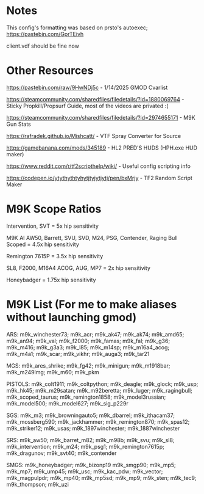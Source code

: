 # Notes

This config's formatting was based on prsto's autoexec; https://pastebin.com/GprTEivh

client.vdf should be fine now

# Other Resources
https://pastebin.com/raw/9HwNDj5c - 1/14/2025 GMOD Cvarlist

https://steamcommunity.com/sharedfiles/filedetails/?id=1880069764 - Sticky Propkill/Propsurf Guide, most of the videos are privated :(

https://steamcommunity.com/sharedfiles/filedetails/?id=2974655171 - M9K Gun Stats

https://rafradek.github.io/Mishcatt/ - VTF Spray Converter for Source

https://gamebanana.com/mods/345189 - HL2 PRED'S HUDS (HPH.exe HUD maker)

https://www.reddit.com/r/tf2scripthelp/wiki/ - Useful config scripting info

https://codepen.io/ytythythtyhytjtyjytjytj/pen/bxMrjy - TF2 Random Script Maker

# M9K Scope Ratios

Intervention, SVT = 5x hip sensitivity

M9K AI AW50, Barrett, SVU, SVD, M24, PSG, Contender, Raging Bull Scoped = 4.5x hip sensitivity

Remington 7615P = 3.5x hip sensitivity

SL8, F2000, M16A4 ACOG, AUG, MP7 = 2x hip sensitivity

Honeybadger = 1.75x hip sensitivity

# M9K List (For me to make aliases without launching gmod)
ARS: m9k_winchester73; m9k_acr; m9k_ak47; m9k_ak74; m9k_amd65; m9k_an94; m9k_val; m9k_f2000; m9k_famas; m9k_fal; m9k_g36; m9k_m416; m9k_g3a3; m9k_l85; m9k_m14sp; m9k_m16a4_acog; m9k_m4a1; m9k_scar; m9k_vikhr; m9k_auga3; m9k_tar21

MGS: m9k_ares_shrike; m9k_fg42; m9k_minigun; m9k_m1918bar; m9k_m249lmg; m9k_m60; m9k_pkm

PISTOLS: m9k_colt1911; m9k_coltpython; m9k_deagle; m9k_glock; m9k_usp; m9k_hk45; m9k_m29satan; m9k_m92beretta; m9k_luger; m9k_ragingbull; m9k_scoped_taurus; m9k_remington1858; m9k_model3russian; m9k_model500; m9k_model627; m9k_sig_p229r

SGS: m9k_m3; m9k_browningauto5; m9k_dbarrel; m9k_ithacam37; m9k_mossberg590; m9k_jackhammer; m9k_remington870; m9k_spas12; m9k_striker12; m9k_usas; m9k_1897winchester; m9k_1887winchester

SRS: m9k_aw50; m9k_barret_m82; m9k_m98b; m9k_svu; m9k_sl8; m9k_intervention; m9k_m24; m9k_psg1; m9k_remington7615p; m9k_dragunov; m9k_svt40; m9k_contender

SMGS: m9k_honeybadger; m9k_bizonp19 m9k_smgp90; m9k_mp5; m9k_mp7; m9k_ump45; m9k_usc; m9k_kac_pdw; m9k_vector; m9k_magpulpdr; m9k_mp40; m9k_mp5sd; m9k_mp9; m9k_sten; m9k_tec9; m9k_thompson; m9k_uzi
